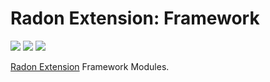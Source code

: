 # Radon Extension: Framework

[![](https://img.shields.io/travis/NeApp/neon-extension-framework/master.svg)](https://travis-ci.org/NeApp/neon-extension-framework) [![](https://img.shields.io/coveralls/github/NeApp/neon-extension-framework/master.svg)](https://coveralls.io/github/NeApp/neon-extension-framework) ![](https://img.shields.io/github/license/NeApp/neon-extension-framework.svg)

[Radon Extension](https://github.com/NeApp/neon-extension) Framework Modules.
